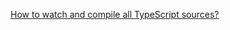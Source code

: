 [How to watch and compile all TypeScript sources?](https://stackoverflow.com/questions/12799237/how-to-watch-and-compile-all-typescript-sources)
